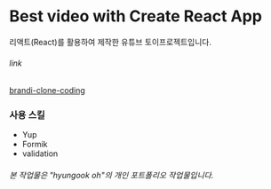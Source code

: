 # Best video with Create React App

리액트(React)를 활용하여 제작한 유튜브 토이프로젝트입니다.

###### link

[brandi-clone-coding](https://hyungook.github.io/best-video/)

### 사용 스킬

- Yup
- Formik
- validation

###### 본 작업물은 "hyungook oh"의 개인 포트폴리오 작업물입니다.
